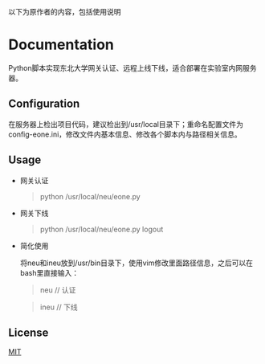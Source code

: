 以下为原作者的内容，包括使用说明

# Documentation

Python脚本实现东北大学网关认证、远程上线下线，适合部署在实验室内网服务器。

## Configuration

在服务器上检出项目代码，建议检出到/usr/local目录下；重命名配置文件为config-eone.ini，修改文件内基本信息、修改各个脚本内与路径相关信息。

## Usage

* 网关认证

    > python /usr/local/neu/eone.py

* 网关下线

    > python /usr/local/neu/eone.py logout
    
* 简化使用

    将neu和ineu放到/usr/bin目录下，使用vim修改里面路径信息，之后可以在bash里直接输入：
    
    > neu // 认证
    
    > ineu // 下线

## License

[MIT](http://opensource.org/licenses/MIT)
